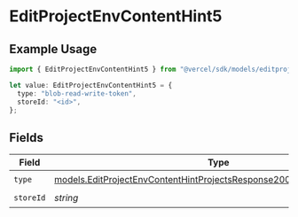 # EditProjectEnvContentHint5

## Example Usage

```typescript
import { EditProjectEnvContentHint5 } from "@vercel/sdk/models/editprojectenvop.js";

let value: EditProjectEnvContentHint5 = {
  type: "blob-read-write-token",
  storeId: "<id>",
};
```

## Fields

| Field                                                                                                                                                  | Type                                                                                                                                                   | Required                                                                                                                                               | Description                                                                                                                                            |
| ------------------------------------------------------------------------------------------------------------------------------------------------------ | ------------------------------------------------------------------------------------------------------------------------------------------------------ | ------------------------------------------------------------------------------------------------------------------------------------------------------ | ------------------------------------------------------------------------------------------------------------------------------------------------------ |
| `type`                                                                                                                                                 | [models.EditProjectEnvContentHintProjectsResponse200ApplicationJSONType](../models/editprojectenvcontenthintprojectsresponse200applicationjsontype.md) | :heavy_check_mark:                                                                                                                                     | N/A                                                                                                                                                    |
| `storeId`                                                                                                                                              | *string*                                                                                                                                               | :heavy_check_mark:                                                                                                                                     | N/A                                                                                                                                                    |